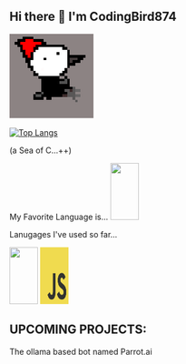 ## Hi there 👋 I'm CodingBird874
<img src="https://github.com/CodeBird874/CodeBird874/blob/main/SPG.png">




[![Top Langs](https://github-readme-stats.vercel.app/api/top-langs/?username=CodeBird874&layout=pie)](https://github.com/anuraghazra/github-readme-stats)




(a Sea of C...++)
<div  display="block">
<p> My Favorite  Language is... <img src="https://raw.githubusercontent.com/isocpp/logos/master/cpp_logo.png" width="50" height="100" > </p> 

  
</div>

<p>Lanugages I've used so far...</p>
<div> <img src="https://raw.githubusercontent.com/isocpp/logos/master/cpp_logo.png" width="50" height="100" >  <img src="https://github.com/voodootikigod/logo.js/raw/master/js.png" width="50" height="100"></div>

## UPCOMING PROJECTS:


  <p> The ollama based bot named Parrot.ai <img src=""></p>

<!--
**CodeBird874/CodeBird874** is a ✨ _special_ ✨ repository because its `README.md` (this file) appears on your GitHub profile.

Here are some ideas to get you started:

-  🔭 I’m currently working on an ai bot (stay tuned..)
- 🌱 I’m currently learning ...
- 👯 I’m looking to collaborate on ...
- 🤔 I’m looking for help with ...
- 💬 Ask me about ...
- 📫 How to reach me: ...
- 😄 Pronouns: ...
- ⚡ Fun fact: ...
-->

